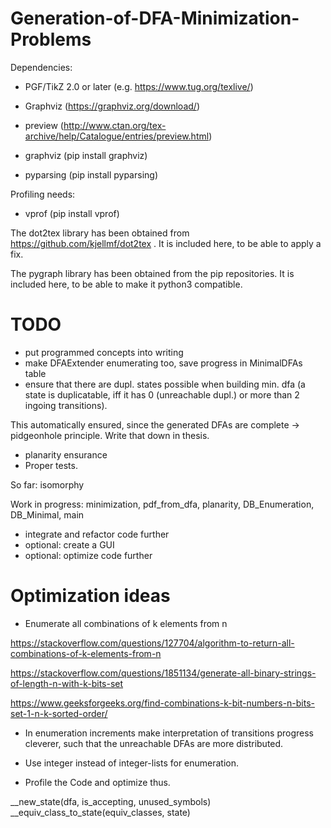 # Generation-of-DFA-Minimization-Problems

Dependencies:

* PGF/TikZ 2.0 or later (e.g. https://www.tug.org/texlive/)
* Graphviz (https://graphviz.org/download/)
* preview (http://www.ctan.org/tex-archive/help/Catalogue/entries/preview.html)

* graphviz (pip install graphviz)
* pyparsing (pip install pyparsing)

Profiling needs:

* vprof (pip install vprof)

The dot2tex library has been obtained from https://github.com/kjellmf/dot2tex .
It is included here, to be able to apply a fix.

The pygraph library has been obtained from the pip repositories.
It is included here, to be able to make it python3 compatible.


# TODO

* put programmed concepts into writing
* make DFAExtender enumerating too, save progress in MinimalDFAs table
* ensure that there are dupl. states possible when building min. dfa (a state is duplicatable, iff it has 0 (unreachable dupl.) or more than 2 ingoing transitions).

This automatically ensured, since the generated DFAs are complete -> pidgeonhole principle. Write that down in thesis.

* planarity ensurance
* Proper tests.

So far: isomorphy

Work in progress: minimization, pdf_from_dfa, planarity, DB_Enumeration, DB_Minimal, main

* integrate and refactor code further
* optional: create a GUI
* optional: optimize code further


# Optimization ideas

* Enumerate all combinations of k elements from n

https://stackoverflow.com/questions/127704/algorithm-to-return-all-combinations-of-k-elements-from-n

https://stackoverflow.com/questions/1851134/generate-all-binary-strings-of-length-n-with-k-bits-set

https://www.geeksforgeeks.org/find-combinations-k-bit-numbers-n-bits-set-1-n-k-sorted-order/

* In enumeration increments make interpretation of transitions progress cleverer, such that the unreachable DFAs are more distributed.

* Use integer instead of integer-lists for enumeration.

* Profile the Code and optimize thus.


__new_state(dfa, is_accepting, unused_symbols)
__equiv_class_to_state(equiv_classes, state)
